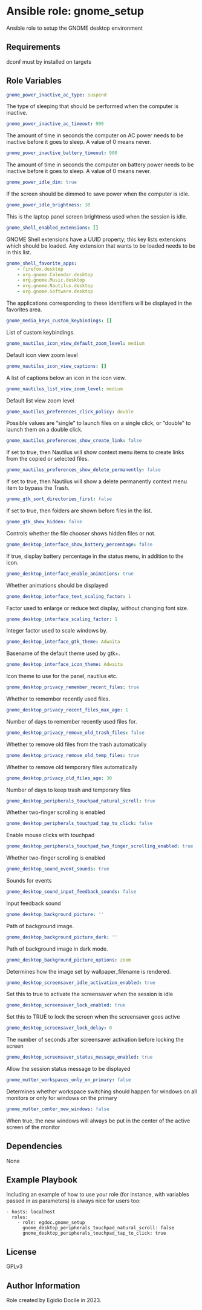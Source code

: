 Ansible role: gnome_setup
=========

Ansible role to setup the GNOME desktop environment

Requirements
------------

dconf must by installed on targets

Role Variables
--------------

```yaml
gnome_power_inactive_ac_type: suspend 
```

The type of sleeping that should be performed when the computer is inactive.

```yaml
gnome_power_inactive_ac_timeout: 900
```

The amount of time in seconds the computer on AC power needs to be inactive before it goes to sleep. A value of 0 means never.

```yaml
gnome_power_inactive_battery_timeout: 900
```

The amount of time in seconds the computer on battery power needs to be inactive before it goes to sleep. A value of 0 means never.

```yaml
gnome_power_idle_dim: true
```

If the screen should be dimmed to save power when the computer is idle.

```yaml
gnome_power_idle_brightness: 30
```

This is the laptop panel screen brightness used when the session is idle.

```yaml
gnome_shell_enabled_extensions: []
```

GNOME Shell extensions have a UUID property; this key lists extensions which should be loaded. Any extension that wants to be loaded needs to be in this list.

```yaml
gnome_shell_favorite_apps:
    - firefox.desktop
    - org.gnome.Calendar.desktop
    - org.gnome.Music.desktop
    - org.gnome.Nautilus.desktop
    - org.gnome.Software.desktop
```

The applications corresponding to these identifiers will be displayed in the favorites area.

```yaml
gnome_media_keys_custom_keybindings: []
```

List of custom keybindings.

```yaml
gnome_nautilus_icon_view_default_zoom_level: medium
```

Default icon view zoom level

```yaml
gnome_nautilus_icon_view_captions: []
```

A list of captions below an icon in the icon view.

```yaml
gnome_nautilus_list_view_zoom_level: medium
```

Default list view zoom level

```yaml
gnome_nautilus_preferences_click_policy: double
```

Possible values are “single” to launch files on a single click, or “double” to launch them on a double click.

```yaml
gnome_nautilus_preferences_show_create_link: false
```

If set to true, then Nautilus will show context menu items to create links from the copied or selected files.

```yaml
gnome_nautilus_preferences_show_delete_permanently: false
```

If set to true, then Nautilus will show a delete permanently context menu item to bypass the Trash.

```yaml
gnome_gtk_sort_directories_first: false
```

If set to true, then folders are shown before files in the list.

```yaml
gnome_gtk_show_hidden: false
```

Controls whether the file chooser shows hidden files or not.

```yaml
gnome_desktop_interface_show_battery_percentage: false
```

If true, display battery percentage in the status menu, in addition to the icon.

```yaml
gnome_desktop_interface_enable_animations: true
```

Whether animations should be displayed

```yaml
gnome_desktop_interface_text_scaling_factor: 1
```

Factor used to enlarge or reduce text display, without changing font size.

```yaml
gnome_desktop_interface_scaling_factor: 1
```

Integer factor used to scale windows by.

```yaml
gnome_desktop_interface_gtk_theme: Adwaita
```

Basename of the default theme used by gtk+.

```yaml
gnome_desktop_interface_icon_theme: Adwaita
```

Icon theme to use for the panel, nautilus etc.

```yaml
gnome_desktop_privacy_remember_recent_files: true
```

Whether to remember recently used files.

```yaml
gnome_desktop_privacy_recent_files_max_age: 1
``` 

Number of days to remember recently used files for.

```yaml
gnome_desktop_privacy_remove_old_trash_files: false
```

Whether to remove old files from the trash automatically

```yaml
gnome_desktop_privacy_remove_old_temp_files: true
```

Whether to remove old temporary files automatically

```yaml
gnome_desktop_privacy_old_files_age: 30
```

Number of days to keep trash and temporary files

```yaml
gnome_desktop_peripherals_touchpad_natural_scroll: true
```

Whether two-finger scrolling is enabled

```yaml
gnome_desktop_peripherals_touchpad_tap_to_click: false
```

Enable mouse clicks with touchpad

```yaml
gnome_desktop_peripherals_touchpad_two_finger_scrolling_enabled: true
```

Whether two-finger scrolling is enabled

```yaml
gnome_desktop_sound_event_sounds: true
```

Sounds for events

```yaml
gnome_desktop_sound_input_feedback_sounds: false
```

Input feedback sound

```yaml
gnome_desktop_background_picture: ''
```

Path of background image.

```yaml
gnome_desktop_background_picture_dark: ''
```

Path of background image in dark mode.

```yaml
gnome_desktop_background_picture_options: zoom
```

Determines how the image set by wallpaper_filename is rendered.

```yaml
gnome_desktop_screensaver_idle_activation_enabled: true
```

Set this to true to activate the screensaver when the session is idle

```yaml
gnome_desktop_screensaver_lock_enabled: true
```

Set this to TRUE to lock the screen when the screensaver goes active

```yaml
gnome_desktop_screensaver_lock_delay: 0
```

The number of seconds after screensaver activation before locking the screen

```yaml
gnome_desktop_screensaver_status_message_enabled: true
```

Allow the session status message to be displayed

```yaml
gnome_mutter_workspaces_only_on_primary: false
```

Determines whether workspace switching should happen for windows on all monitors or only for windows on the primary

```yaml
gnome_mutter_center_new_windows: false
```

When true, the new windows will always be put in the center of the active screen of the monitor


Dependencies
------------

None

Example Playbook
----------------

Including an example of how to use your role (for instance, with variables passed in as parameters) is always nice for users too:

    - hosts: localhost
      roles:
        - role: egdoc.gnome_setup 
          gnome_desktop_peripherals_touchpad_natural_scroll: false
          gnome_desktop_peripherals_touchpad_tap_to_click: true

License
-------

GPLv3

Author Information
------------------

Role created by Egidio Docile in 2023.
